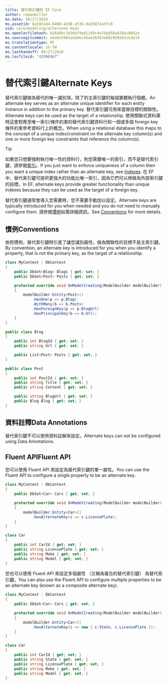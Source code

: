 ```yaml
---
title: 替代索引鍵的 EF Core
author: rowanmiller
ms.date: 10/27/2016
ms.assetid: 8a5931d4-b480-4298-af36-0e29d74a37c0
uid: core/modeling/alternate-keys
ms.openlocfilehash: b26d8bc1630af9e811d9c4e7da850a618bc8042e
ms.sourcegitcommit: dadee5905ada9ecdbae28363a682950383ce3e10
ms.translationtype: MT
ms.contentlocale: zh-TW
ms.lasthandoff: 08/27/2018
ms.locfileid: "42996967"
---
```

# <a name="alternate-keys"></a><span data-ttu-id="9beaa-102">替代索引鍵</span><span class="sxs-lookup"><span data-stu-id="9beaa-102">Alternate Keys</span></span>

<span data-ttu-id="9beaa-103">替代索引鍵做為替代的唯一識別項，除了的主索引鍵的每個實體執行個體。</span><span class="sxs-lookup"><span data-stu-id="9beaa-103">An alternate key serves as an alternate unique identifier for each entity instance in addition to the primary key.</span></span> <span data-ttu-id="9beaa-104">替代索引鍵可用來當做目標的關聯性。</span><span class="sxs-lookup"><span data-stu-id="9beaa-104">Alternate keys can be used as the target of a relationship.</span></span> <span data-ttu-id="9beaa-105">使用關聯式資料庫時這會對應至唯一索引/條件約束的替代索引鍵資料行和一個或多個 foreign key 條件約束參考資料行上的概念。</span><span class="sxs-lookup"><span data-stu-id="9beaa-105">When using a relational database this maps to the concept of a unique index/constraint on the alternate key column(s) and one or more foreign key constraints that reference the column(s).</span></span>

> [!TIP]  
> <span data-ttu-id="9beaa-106">如果您只想要強制執行唯一性的資料行，則您需要唯一的索引，而不是替代索引鍵，請參閱[索引](indexes.md)。</span><span class="sxs-lookup"><span data-stu-id="9beaa-106">If you just want to enforce uniqueness of a column then you want a unique index rather than an alternate key, see [Indexes](indexes.md).</span></span> <span data-ttu-id="9beaa-107">在 EF 中，替代索引鍵可提供更強大的功能比唯一索引，因為它們可以用做為外部索引鍵的目標。</span><span class="sxs-lookup"><span data-stu-id="9beaa-107">In EF, alternate keys provide greater functionality than unique indexes because they can be used as the target of a foreign key.</span></span>

<span data-ttu-id="9beaa-108">替代索引鍵通常會導入您需要時，您不需要手動加以設定。</span><span class="sxs-lookup"><span data-stu-id="9beaa-108">Alternate keys are typically introduced for you when needed and you do not need to manually configure them.</span></span> <span data-ttu-id="9beaa-109">請參閱[慣例](#conventions)如需詳細資訊。</span><span class="sxs-lookup"><span data-stu-id="9beaa-109">See [Conventions](#conventions) for more details.</span></span>

## <a name="conventions"></a><span data-ttu-id="9beaa-110">慣例</span><span class="sxs-lookup"><span data-stu-id="9beaa-110">Conventions</span></span>

<span data-ttu-id="9beaa-111">依照慣例，替代索引鍵時引進了讓您識別屬性，做為關聯性的目標不是主索引鍵。</span><span class="sxs-lookup"><span data-stu-id="9beaa-111">By convention, an alternate key is introduced for you when you identify a property, that is not the primary key, as the target of a relationship.</span></span>

<!-- [!code-csharp[Main](samples/core/Modeling/Conventions/Samples/AlternateKey.cs?highlight=12)] -->
``` csharp
class MyContext : DbContext
{
    public DbSet<Blog> Blogs { get; set; }
    public DbSet<Post> Posts { get; set; }

    protected override void OnModelCreating(ModelBuilder modelBuilder)
    {
        modelBuilder.Entity<Post>()
            .HasOne(p => p.Blog)
            .WithMany(b => b.Posts)
            .HasForeignKey(p => p.BlogUrl)
            .HasPrincipalKey(b => b.Url);
    }
}

public class Blog
{
    public int BlogId { get; set; }
    public string Url { get; set; }

    public List<Post> Posts { get; set; }
}

public class Post
{
    public int PostId { get; set; }
    public string Title { get; set; }
    public string Content { get; set; }

    public string BlogUrl { get; set; }
    public Blog Blog { get; set; }
}
```

## <a name="data-annotations"></a><span data-ttu-id="9beaa-112">資料註釋</span><span class="sxs-lookup"><span data-stu-id="9beaa-112">Data Annotations</span></span>

<span data-ttu-id="9beaa-113">替代索引鍵不可以使用資料註解來設定。</span><span class="sxs-lookup"><span data-stu-id="9beaa-113">Alternate keys can not be configured using Data Annotations.</span></span>

## <a name="fluent-api"></a><span data-ttu-id="9beaa-114">Fluent API</span><span class="sxs-lookup"><span data-stu-id="9beaa-114">Fluent API</span></span>

<span data-ttu-id="9beaa-115">您可以使用 Fluent API 來設定為替代索引鍵的單一屬性。</span><span class="sxs-lookup"><span data-stu-id="9beaa-115">You can use the Fluent API to configure a single property to be an alternate key.</span></span>

<!-- [!code-csharp[Main](samples/core/Modeling/FluentAPI/Samples/AlternateKeySingle.cs?highlight=7,8)] -->
``` csharp
class MyContext : DbContext
{
    public DbSet<Car> Cars { get; set; }

    protected override void OnModelCreating(ModelBuilder modelBuilder)
    {
        modelBuilder.Entity<Car>()
            .HasAlternateKey(c => c.LicensePlate);
    }
}

class Car
{
    public int CarId { get; set; }
    public string LicensePlate { get; set; }
    public string Make { get; set; }
    public string Model { get; set; }
}
```

<span data-ttu-id="9beaa-116">您也可以使用 Fluent API 來設定多個屬性 （又稱為複合的替代索引鍵） 為替代索引鍵。</span><span class="sxs-lookup"><span data-stu-id="9beaa-116">You can also use the Fluent API to configure multiple properties to be an alternate key (known as a composite alternate key).</span></span>

<!-- [!code-csharp[Main](samples/core/Modeling/FluentAPI/Samples/AlternateKeyComposite.cs?highlight=7,8)] -->
``` csharp
class MyContext : DbContext
{
    public DbSet<Car> Cars { get; set; }

    protected override void OnModelCreating(ModelBuilder modelBuilder)
    {
        modelBuilder.Entity<Car>()
            .HasAlternateKey(c => new { c.State, c.LicensePlate });
    }
}

class Car
{
    public int CarId { get; set; }
    public string State { get; set; }
    public string LicensePlate { get; set; }
    public string Make { get; set; }
    public string Model { get; set; }
}
```
